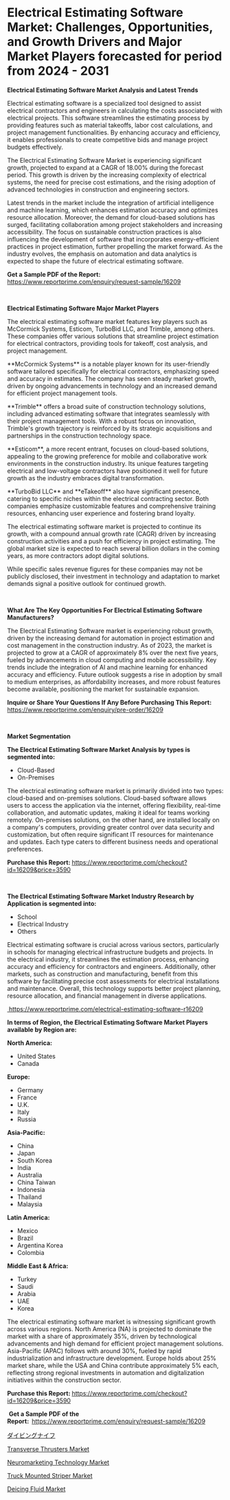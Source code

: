 <p><h1>Electrical Estimating Software Market: Challenges, Opportunities, and Growth Drivers and Major Market Players forecasted for period from 2024 - 2031</h1></p><p><strong>Electrical Estimating Software Market Analysis and Latest Trends</strong></p>
<p><p>Electrical estimating software is a specialized tool designed to assist electrical contractors and engineers in calculating the costs associated with electrical projects. This software streamlines the estimating process by providing features such as material takeoffs, labor cost calculations, and project management functionalities. By enhancing accuracy and efficiency, it enables professionals to create competitive bids and manage project budgets effectively.</p><p>The Electrical Estimating Software Market is experiencing significant growth, projected to expand at a CAGR of 18.00% during the forecast period. This growth is driven by the increasing complexity of electrical systems, the need for precise cost estimations, and the rising adoption of advanced technologies in construction and engineering sectors. </p><p>Latest trends in the market include the integration of artificial intelligence and machine learning, which enhances estimation accuracy and optimizes resource allocation. Moreover, the demand for cloud-based solutions has surged, facilitating collaboration among project stakeholders and increasing accessibility. The focus on sustainable construction practices is also influencing the development of software that incorporates energy-efficient practices in project estimation, further propelling the market forward. As the industry evolves, the emphasis on automation and data analytics is expected to shape the future of electrical estimating software.</p></p>
<p><strong>Get a Sample PDF of the Report:&nbsp;</strong> <a href="https://www.reportprime.com/enquiry/request-sample/16209">https://www.reportprime.com/enquiry/request-sample/16209</a></p>
<p>&nbsp;</p>
<p><strong>Electrical Estimating Software Major Market Players</strong></p>
<p><p>The electrical estimating software market features key players such as McCormick Systems, Esticom, TurboBid LLC, and Trimble, among others. These companies offer various solutions that streamline project estimation for electrical contractors, providing tools for takeoff, cost analysis, and project management.</p><p>**McCormick Systems** is a notable player known for its user-friendly software tailored specifically for electrical contractors, emphasizing speed and accuracy in estimates. The company has seen steady market growth, driven by ongoing advancements in technology and an increased demand for efficient project management tools. </p><p>**Trimble** offers a broad suite of construction technology solutions, including advanced estimating software that integrates seamlessly with their project management tools. With a robust focus on innovation, Trimble's growth trajectory is reinforced by its strategic acquisitions and partnerships in the construction technology space.</p><p>**Esticom**, a more recent entrant, focuses on cloud-based solutions, appealing to the growing preference for mobile and collaborative work environments in the construction industry. Its unique features targeting electrical and low-voltage contractors have positioned it well for future growth as the industry embraces digital transformation.</p><p>**TurboBid LLC** and **eTakeoff** also have significant presence, catering to specific niches within the electrical contracting sector. Both companies emphasize customizable features and comprehensive training resources, enhancing user experience and fostering brand loyalty.</p><p>The electrical estimating software market is projected to continue its growth, with a compound annual growth rate (CAGR) driven by increasing construction activities and a push for efficiency in project estimating. The global market size is expected to reach several billion dollars in the coming years, as more contractors adopt digital solutions.</p><p>While specific sales revenue figures for these companies may not be publicly disclosed, their investment in technology and adaptation to market demands signal a positive outlook for continued growth.</p></p>
<p>&nbsp;</p>
<p><strong>What Are The Key Opportunities For Electrical Estimating Software Manufacturers?</strong></p>
<p><p>The Electrical Estimating Software market is experiencing robust growth, driven by the increasing demand for automation in project estimation and cost management in the construction industry. As of 2023, the market is projected to grow at a CAGR of approximately 8% over the next five years, fueled by advancements in cloud computing and mobile accessibility. Key trends include the integration of AI and machine learning for enhanced accuracy and efficiency. Future outlook suggests a rise in adoption by small to medium enterprises, as affordability increases, and more robust features become available, positioning the market for sustainable expansion.</p></p>
<p><strong>Inquire or Share Your Questions If Any Before Purchasing This Report:</strong> <a href="https://www.reportprime.com/enquiry/pre-order/16209">https://www.reportprime.com/enquiry/pre-order/16209</a></p>
<p>&nbsp;</p>
<p><strong>Market Segmentation</strong></p>
<p><strong>The Electrical Estimating Software Market Analysis by types is segmented into:</strong></p>
<p><ul><li>Cloud-Based</li><li>On-Premises</li></ul></p>
<p><p>The electrical estimating software market is primarily divided into two types: cloud-based and on-premises solutions. Cloud-based software allows users to access the application via the internet, offering flexibility, real-time collaboration, and automatic updates, making it ideal for teams working remotely. On-premises solutions, on the other hand, are installed locally on a company's computers, providing greater control over data security and customization, but often require significant IT resources for maintenance and updates. Each type caters to different business needs and operational preferences.</p></p>
<p><strong>Purchase this Report:&nbsp;</strong><a href="https://www.reportprime.com/checkout?id=16209&price=3590">https://www.reportprime.com/checkout?id=16209&price=3590</a></p>
<p>&nbsp;</p>
<p><strong>The Electrical Estimating Software Market Industry Research by Application is segmented into:</strong></p>
<p><ul><li>School</li><li>Electrical Industry</li><li>Others</li></ul></p>
<p><p>Electrical estimating software is crucial across various sectors, particularly in schools for managing electrical infrastructure budgets and projects. In the electrical industry, it streamlines the estimation process, enhancing accuracy and efficiency for contractors and engineers. Additionally, other markets, such as construction and manufacturing, benefit from this software by facilitating precise cost assessments for electrical installations and maintenance. Overall, this technology supports better project planning, resource allocation, and financial management in diverse applications.</p></p>
<p><a href="https://www.reportprime.com/electrical-estimating-software-r16209">&nbsp;https://www.reportprime.com/electrical-estimating-software-r16209</a></p>
<p><strong>In terms of Region, the Electrical Estimating Software Market Players available by Region are:</strong></p>
<p>
    <p> <strong> North America: </strong>
        <ul>
            <li>United States</li>
            <li>Canada</li>
        </ul>
        </p> 
    <p> <strong> Europe: </strong>
        <ul>
            <li>Germany</li>
            <li>France</li>
            <li>U.K.</li>
            <li>Italy</li>
            <li>Russia</li>
        </ul>
        </p> 
    <p> <strong> Asia-Pacific: </strong>
        <ul>
            <li>China</li>
            <li>Japan</li>
            <li>South Korea</li>
            <li>India</li>
            <li>Australia</li>
            <li>China Taiwan</li>
            <li>Indonesia</li>
            <li>Thailand</li>
            <li>Malaysia</li>
        </ul>
        </p> 
    <p> <strong> Latin America: </strong>
        <ul>
            <li>Mexico</li>
            <li>Brazil</li>
            <li>Argentina Korea</li>
            <li>Colombia</li>
        </ul>
        </p> 
    <p> <strong> Middle East & Africa: </strong>
        <ul>
            <li>Turkey</li>
            <li>Saudi</li>
            <li>Arabia</li>
            <li>UAE</li>
            <li>Korea</li>
        </ul>
    </p>
    </p>
<p><p>The electrical estimating software market is witnessing significant growth across various regions. North America (NA) is projected to dominate the market with a share of approximately 35%, driven by technological advancements and high demand for efficient project management solutions. Asia-Pacific (APAC) follows with around 30%, fueled by rapid industrialization and infrastructure development. Europe holds about 25% market share, while the USA and China contribute approximately 5% each, reflecting strong regional investments in automation and digitalization initiatives within the construction sector.</p></p>
<p><strong>Purchase this Report: </strong><a href="https://www.reportprime.com/checkout?id=16209&price=3590">https://www.reportprime.com/checkout?id=16209&price=3590</a></p>
<p>&nbsp;<strong>Get a Sample PDF of the Report:&nbsp;&nbsp;</strong><a href="https://www.reportprime.com/enquiry/request-sample/16209">https://www.reportprime.com/enquiry/request-sample/16209</a></p>
<p><strong></strong></p>
<p><p><a href="https://medium.com/@ismaelblick2023/diving-knife-market-%E3%81%AF-%E3%82%B3%E3%82%B9%E3%83%88%E7%AE%A1%E7%90%86%E3%81%A8%E5%8A%B9%E7%8E%87%E5%90%91%E4%B8%8A%E3%82%92%E5%84%AA%E5%85%88%E3%81%97%E3%81%BE%E3%81%99-%E3%81%95%E3%82%89%E3%81%AB-%E5%A0%B1%E5%91%8A%E6%9B%B8%E3%81%AF%E5%B8%82%E5%A0%B4%E3%81%AE%E9%9C%80%E8%A6%81%E9%9D%A2%E3%81%A8%E4%BE%9B%E7%B5%A6%E9%9D%A2%E3%81%AE%E4%B8%A1%E6%96%B9%E3%82%92%E3%82%AB%E3%83%90%E3%83%BC%E3%81%97%E3%81%A6%E3%81%84%E3%81%BE%E3%81%99-diving-knife-%E5%B8%82%E5%A0%B4%E3%81%AF-2024-%E3%81%8B%E3%82%89-9-7fadac598bf7">ダイビングナイフ</a></p><p><a href="https://www.linkedin.com/pulse/transverse-thrusters-market-essentials-key-players-demand-drivers-qshzc?trackingId=qzJhSMuLSh%2BoNFhsnRlIhw%3D%3D">Transverse Thrusters Market</a></p><p><a href="https://github.com/gdfhhhj/Market-Research-Report-List-6/blob/main/neuromarketing-technology-market.md">Neuromarketing Technology Market</a></p><p><a href="https://www.linkedin.com/pulse/truck-mounted-striper-market-outlook-share-analysis-growth-bou9c?trackingId=izqZ0CJpQ7yhnWKGr0t6Gw%3D%3D">Truck Mounted Striper Market</a></p><p><a href="https://medium.com/@elisamohr1927/the-global-deicing-fluid-market-identifies-drivers-restraints-opportunities-and-trends-d6764fb3285e">Deicing Fluid Market</a></p></p>